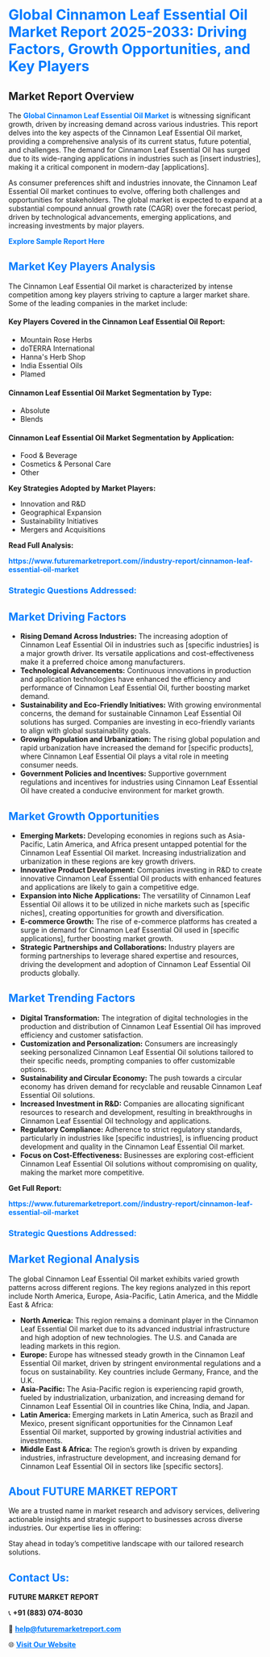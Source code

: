 <h1 style="color: #007BFF;">Global Cinnamon Leaf Essential Oil Market Report 2025-2033: Driving Factors, Growth Opportunities, and Key Players</h1>

<section id="overview">
<h2>Market Report Overview</h2>
<p>The <a href="https://www.futuremarketreport.com//industry-report/cinnamon-leaf-essential-oil-market" style="color: #007BFF; text-decoration: none;"><strong>Global Cinnamon Leaf Essential Oil Market</strong></a> is witnessing significant growth, driven by increasing demand across various industries. This report delves into the key aspects of the Cinnamon Leaf Essential Oil market, providing a comprehensive analysis of its current status, future potential, and challenges. The demand for Cinnamon Leaf Essential Oil has surged due to its wide-ranging applications in industries such as [insert industries], making it a critical component in modern-day [applications].</p>
<p>As consumer preferences shift and industries innovate, the Cinnamon Leaf Essential Oil market continues to evolve, offering both challenges and opportunities for stakeholders. The global market is expected to expand at a substantial compound annual growth rate (CAGR) over the forecast period, driven by technological advancements, emerging applications, and increasing investments by major players.</p>
</section>

<section id="overview">
<p><a href="https://www.futuremarketreport.com//request-sample/reportId=61889" style="color: #007BFF; text-decoration: none;"><strong>Explore Sample Report Here</strong></a></p>
</section>

<section id="key-players">
<h2 style="color: #007BFF;">Market Key Players Analysis</h2>
<p>The Cinnamon Leaf Essential Oil market is characterized by intense competition among key players striving to capture a larger market share. Some of the leading companies in the market include:</p>
<h4>Key Players Covered in the Cinnamon Leaf Essential Oil Report:</h4>
<ul><li>Mountain Rose Herbs</li><li>doTERRA International</li><li>Hanna&#039;s Herb Shop</li><li>India Essential Oils</li><li>Plamed</li></ul>
<h4>Cinnamon Leaf Essential Oil Market Segmentation by Type:</h4>
<ul><li>Absolute</li><li>Blends</li></ul>

<h4>Cinnamon Leaf Essential Oil Market Segmentation by Application:</h4>
<ul><li>Food &amp; Beverage</li><li>Cosmetics &amp; Personal Care</li><li>Other</li></ul>
<p><strong>Key Strategies Adopted by Market Players:</strong></p>
<ul>
<li>Innovation and R&D</li>
<li>Geographical Expansion</li>
<li>Sustainability Initiatives</li>
<li>Mergers and Acquisitions</li>
</ul>
</section>

<section>
<p><strong>Read Full Analysis: </strong></p><a href="https://www.futuremarketreport.com//industry-report/cinnamon-leaf-essential-oil-market" style="color: #007BFF; text-decoration: none;"><strong>https://www.futuremarketreport.com//industry-report/cinnamon-leaf-essential-oil-market</strong></a>
<h3 style="color: #007BFF;">Strategic Questions Addressed:</h3>
</section>

<section id="driving-factors">
<h2 style="color: #007BFF;">Market Driving Factors</h2>
<ul>
<li><strong>Rising Demand Across Industries:</strong> The increasing adoption of Cinnamon Leaf Essential Oil in industries such as [specific industries] is a major growth driver. Its versatile applications and cost-effectiveness make it a preferred choice among manufacturers.</li>
<li><strong>Technological Advancements:</strong> Continuous innovations in production and application technologies have enhanced the efficiency and performance of Cinnamon Leaf Essential Oil, further boosting market demand.</li>
<li><strong>Sustainability and Eco-Friendly Initiatives:</strong> With growing environmental concerns, the demand for sustainable Cinnamon Leaf Essential Oil solutions has surged. Companies are investing in eco-friendly variants to align with global sustainability goals.</li>
<li><strong>Growing Population and Urbanization:</strong> The rising global population and rapid urbanization have increased the demand for [specific products], where Cinnamon Leaf Essential Oil plays a vital role in meeting consumer needs.</li>
<li><strong>Government Policies and Incentives:</strong> Supportive government regulations and incentives for industries using Cinnamon Leaf Essential Oil have created a conducive environment for market growth.</li>
</ul>
</section>

<section id="growth-opportunities">
<h2 style="color: #007BFF;">Market Growth Opportunities</h2>
<ul>
<li><strong>Emerging Markets:</strong> Developing economies in regions such as Asia-Pacific, Latin America, and Africa present untapped potential for the Cinnamon Leaf Essential Oil market. Increasing industrialization and urbanization in these regions are key growth drivers.</li>
<li><strong>Innovative Product Development:</strong> Companies investing in R&D to create innovative Cinnamon Leaf Essential Oil products with enhanced features and applications are likely to gain a competitive edge.</li>
<li><strong>Expansion into Niche Applications:</strong> The versatility of Cinnamon Leaf Essential Oil allows it to be utilized in niche markets such as [specific niches], creating opportunities for growth and diversification.</li>
<li><strong>E-commerce Growth:</strong> The rise of e-commerce platforms has created a surge in demand for Cinnamon Leaf Essential Oil used in [specific applications], further boosting market growth.</li>
<li><strong>Strategic Partnerships and Collaborations:</strong> Industry players are forming partnerships to leverage shared expertise and resources, driving the development and adoption of Cinnamon Leaf Essential Oil products globally.</li>
</ul>
</section>

<section id="trending-factors">
<h2 style="color: #007BFF;">Market Trending Factors</h2>
<ul>
<li><strong>Digital Transformation:</strong> The integration of digital technologies in the production and distribution of Cinnamon Leaf Essential Oil has improved efficiency and customer satisfaction.</li>
<li><strong>Customization and Personalization:</strong> Consumers are increasingly seeking personalized Cinnamon Leaf Essential Oil solutions tailored to their specific needs, prompting companies to offer customizable options.</li>
<li><strong>Sustainability and Circular Economy:</strong> The push towards a circular economy has driven demand for recyclable and reusable Cinnamon Leaf Essential Oil solutions.</li>
<li><strong>Increased Investment in R&D:</strong> Companies are allocating significant resources to research and development, resulting in breakthroughs in Cinnamon Leaf Essential Oil technology and applications.</li>
<li><strong>Regulatory Compliance:</strong> Adherence to strict regulatory standards, particularly in industries like [specific industries], is influencing product development and quality in the Cinnamon Leaf Essential Oil market.</li>
<li><strong>Focus on Cost-Effectiveness:</strong> Businesses are exploring cost-efficient Cinnamon Leaf Essential Oil solutions without compromising on quality, making the market more competitive.</li>
</ul>
</section>

<section>
<p><strong>Get Full Report: </strong></p><a href="https://www.futuremarketreport.com//industry-report/cinnamon-leaf-essential-oil-market" style="color: #007BFF; text-decoration: none;"><strong>https://www.futuremarketreport.com//industry-report/cinnamon-leaf-essential-oil-market</strong></a>
<h3 style="color: #007BFF;">Strategic Questions Addressed:</h3>
</section>


<section id="regional-analysis">
<h2 style="color: #007BFF;">Market Regional Analysis</h2>
<p>The global Cinnamon Leaf Essential Oil market exhibits varied growth patterns across different regions. The key regions analyzed in this report include North America, Europe, Asia-Pacific, Latin America, and the Middle East & Africa:</p>
<ul>
<li><strong>North America:</strong> This region remains a dominant player in the Cinnamon Leaf Essential Oil market due to its advanced industrial infrastructure and high adoption of new technologies. The U.S. and Canada are leading markets in this region.</li>
<li><strong>Europe:</strong> Europe has witnessed steady growth in the Cinnamon Leaf Essential Oil market, driven by stringent environmental regulations and a focus on sustainability. Key countries include Germany, France, and the U.K.</li>
<li><strong>Asia-Pacific:</strong> The Asia-Pacific region is experiencing rapid growth, fueled by industrialization, urbanization, and increasing demand for Cinnamon Leaf Essential Oil in countries like China, India, and Japan.</li>
<li><strong>Latin America:</strong> Emerging markets in Latin America, such as Brazil and Mexico, present significant opportunities for the Cinnamon Leaf Essential Oil market, supported by growing industrial activities and investments.</li>
<li><strong>Middle East & Africa:</strong> The region’s growth is driven by expanding industries, infrastructure development, and increasing demand for Cinnamon Leaf Essential Oil in sectors like [specific sectors].</li>
</ul>
</section>

<footer>
<h2 style="color: #007BFF;">About FUTURE MARKET REPORT</h2>
<p>We are a trusted name in market research and advisory services, delivering actionable insights and strategic support to businesses across diverse industries. Our expertise lies in offering:</p>

<p>Stay ahead in today’s competitive landscape with our tailored research solutions.</p>

<h2 style="color: #007BFF;">Contact Us:</h2>
<p><strong>FUTURE MARKET REPORT</strong></p>
<p>📞 <strong>+91 (883) 074-8030</strong></p>
<p>📧 <strong><a href="mailto:help@futuremarketreport.com" style="color: #007BFF;">help@futuremarketreport.com</a></strong></p>
<p>🌐 <strong><a href="https://www.futuremarketreport.com/" style="color: #007BFF;">Visit Our Website</a></strong></p>
</footer>